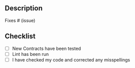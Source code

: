 <!--  Pull Request Template -->

## Description

<!-- Please include a summary of the change and which issue is fixed. Please also include relevant motivation and context. List any dependencies that are required for this change. -->

Fixes # (issue)

## Checklist

- [ ] New Contracts have been tested
- [ ] Lint has been run
- [ ] I have checked my code and corrected any misspellings
